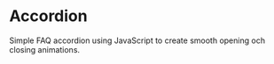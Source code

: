 # Accordion

Simple FAQ accordion using JavaScript to create smooth opening och closing animations.
